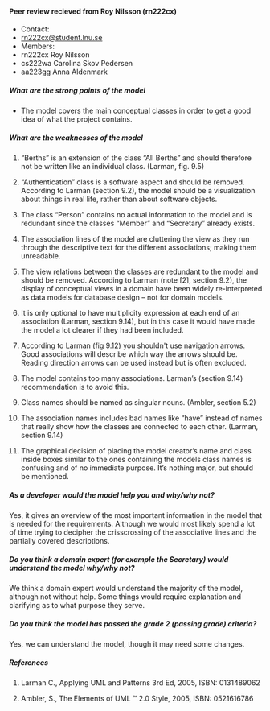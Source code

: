 #### Peer review recieved from Roy Nilsson (rn222cx)
- Contact:
 - rn222cx@student.lnu.se
- Members:
 - rn222cx	Roy Nilsson		
 - cs222wa	Carolina Skov Pedersen	
 - aa223gg	Anna Aldenmark

##### What are the strong points of the model 
- The model covers the main conceptual classes in order to get a good idea of what the project contains.

##### What are the weaknesses of the model
1. “Berths” is an extension of the class “All Berths” and should therefore not be written like an individual class. (Larman, fig. 9.5)

2. “Authentication” class is a software aspect and should be removed. According to Larman (section 9.2), the model should be a visualization about things in real life, rather than about software objects.

3. The class “Person” contains no actual information to the model and is redundant since the classes “Member” and “Secretary” already exists.

4. The association lines of the model are cluttering the view as they run through the descriptive text for the different associations; making them unreadable.

5. The view relations between the classes are redundant to the model and should be removed. According to Larman (note [2], section 9.2), the display of conceptual views in a domain have been widely re-interpreted as data models for database design – not for domain models. 

6. It is only optional to have multiplicity expression at each end of an association (Larman, section 9.14), but in this case it would have made the model a lot clearer if they had been included.

7. According to Larman (fig 9.12) you shouldn't use navigation arrows. Good associations will describe which way the arrows should be. Reading direction arrows can be used instead but is often excluded. 

8. The model contains too many associations. Larman’s (section 9.14) recommendation is to avoid this.

9. Class names should be named as singular nouns. (Ambler, section 5.2)

10. The association names includes bad names like “have” instead of names that really show how the classes are connected to each other. (Larman, section 9.14) 

11. The graphical decision of placing the model creator’s name and class inside boxes similar to the ones containing the models class names is confusing and of no immediate purpose. It’s nothing major, but should be mentioned. 

##### As a developer would the model help you and why/why not?

Yes, it gives an overview of the most important information in the model that is needed for the requirements. Although we would most likely spend a lot of time trying to decipher the crisscrossing of the associative lines and the partially covered descriptions.

##### Do you think a domain expert (for example the Secretary) would understand the model why/why not?

We think a domain expert would understand the majority of the model, although not without help. Some things would require explanation and clarifying as to what purpose they serve. 

##### Do you think the model has passed the grade 2 (passing grade) criteria?

Yes, we can understand the model, though it may need some changes.

##### References

1. Larman C., Applying UML and Patterns 3rd Ed, 2005, ISBN: 0131489062

2. Ambler, S., The Elements of UML ™ 2.0 Style, 2005, ISBN: 0521616786